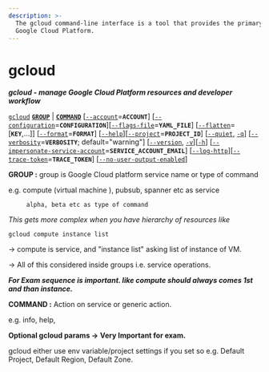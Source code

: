 ```yaml
---
description: >-
  The gcloud command-line interface is a tool that provides the primary CLI to
  Google Cloud Platform.
---
```


# gcloud

_**gcloud - manage Google Cloud Platform resources and developer workflow**_

[`gcloud`](https://cloud.google.com/sdk/gcloud/reference/#gcloud) [**`GROUP`**](https://cloud.google.com/sdk/gcloud/reference/#GROUP) \| [**`COMMAND`**](https://cloud.google.com/sdk/gcloud/reference/#COMMAND) \[[`--account`](https://cloud.google.com/sdk/gcloud/reference/#--account)=**`ACCOUNT`**\] \[[`--configuration`](https://cloud.google.com/sdk/gcloud/reference/#--configuration)=**`CONFIGURATION`**\]\[[`--flags-file`](https://cloud.google.com/sdk/gcloud/reference/#--flags-file)=**`YAML_FILE`**\] \[[`--flatten`](https://cloud.google.com/sdk/gcloud/reference/#--flatten)=\[**`KEY`**,…\]\] \[[`--format`](https://cloud.google.com/sdk/gcloud/reference/#--format)=**`FORMAT`**\] \[[`--help`](https://cloud.google.com/sdk/gcloud/reference/#--help)\]\[[`--project`](https://cloud.google.com/sdk/gcloud/reference/#--project)=**`PROJECT_ID`**\] \[[`--quiet`](https://cloud.google.com/sdk/gcloud/reference/#--quiet), [`-q`](https://cloud.google.com/sdk/gcloud/reference/#-q)\] \[[`--verbosity`](https://cloud.google.com/sdk/gcloud/reference/#--verbosity)=**`VERBOSITY`**; default="warning"\] \[[`--version`](https://cloud.google.com/sdk/gcloud/reference/#--version), [`-v`](https://cloud.google.com/sdk/gcloud/reference/#-v)\]\[[`-h`](https://cloud.google.com/sdk/gcloud/reference/#-h)\] \[[`--impersonate-service-account`](https://cloud.google.com/sdk/gcloud/reference/#--impersonate-service-account)=**`SERVICE_ACCOUNT_EMAIL`**\] \[[`--log-http`](https://cloud.google.com/sdk/gcloud/reference/#--log-http)\]\[[`--trace-token`](https://cloud.google.com/sdk/gcloud/reference/#--trace-token)=**`TRACE_TOKEN`**\] \[[`--no-user-output-enabled`](https://cloud.google.com/sdk/gcloud/reference/#--user-output-enabled)\]

**GROUP :** group is Google Cloud platform service name or type of command

e.g.  compute \(virtual machine \), pubsub, spanner etc as service

         alpha, beta etc as type of command   

_This gets more complex when you have hierarchy of resources like_

```text
gcloud compute instance list
```

-&gt; compute is service, and "instance list" asking list of instance of VM. 

-&gt; All of this considered inside groups i.e. service operations.

_**For Exam sequence is important.  like compute should always comes 1st and than instance.**_

**COMMAND :** Action on service or generic action.

e.g. info, help, 

**Optional gcloud params -&gt;**   **Very Important for exam.**

gcloud either use env variable/project settings if you set so e.g. Default Project, Default Region, Default Zone. 

